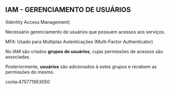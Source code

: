 ## IAM - GERENCIAMENTO DE USUÁRIOS 
(Identity Access Management)

Necessário gerenciamento de usuários que possuem acessos aos serviços.

MFA: Usado para  Multiplas Autenticações (Multi-Factor Authenticator)

No IAM são criados **grupos de usuários**, cujas permissões de acessos são associadas.

Posteriormente, **usuários** são adicionados à estes grupos e recebem as permissões do mesmo. 

conta:475771953050


